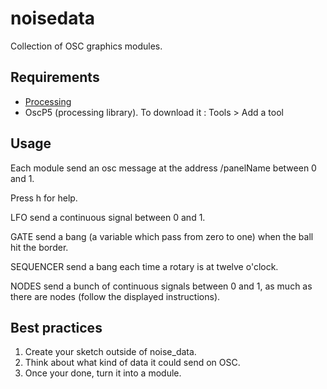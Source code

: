 # noisedata
Collection of OSC graphics modules.

## Requirements
- [Processing](https://processing.org/)
- OscP5 (processing library). To download it : Tools > Add a tool

## Usage
Each module send an osc message at the address /panelName between 0 and 1.

Press h for help.

LFO send a continuous signal between 0 and 1.

GATE send a bang (a variable which pass from zero to one) when the ball hit the border.

SEQUENCER send a bang each time a rotary is at twelve o'clock.

NODES send a bunch of continuous signals between 0 and 1, as much as there are nodes (follow the displayed instructions).

## Best practices
1. Create your sketch outside of noise_data. 
2. Think about what kind of data it could send on OSC.
3. Once your done, turn it into a module.
